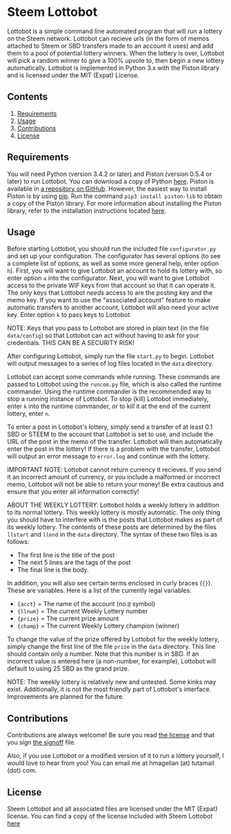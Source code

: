 # Steem Lottobot

Lottobot is a simple command line automated program that will run a lottery on the Steem network. Lottobot can
recieve urls (in the form of memos attached to Steem or SBD transfers made to an account it uses) and add
them to a pool of potential lottery winners. When the lottery is over, Lottobot will pick a random winner to
give a 100% upvote to, then begin a new lottery automatically. Lottobot is implemented in Python 3.x with the
Piston library and is licensed under the MIT (Expat) License.

## Contents

1. [Requirements](#requirements)
2. [Usage](#Usage)
3. [Contributions](#contributions)
4. [License](#license)

## Requirements

You will need Python (version 3.4.2 or later) and Piston (version 0.5.4 or later) to run Lottobot. You can
download a copy of Python [here](https://www.python.org/). Piston is available in [a repository on GitHub](https://github.com/xeroc/piston-lib).
However, the easiest way to install Piston is by using [pip](https://pypi.python.org/pypi/pip/). Run the command `pip3 install piston-lib`
to obtain a copy of the Piston library. For more information about installing the Piston library, refer to the installation instructions located 
[here](http://lib.piston.rocks/en/develop/installation.html).

## Usage

Before starting Lottobot, you should run the included file `configurator.py` and set up your configuration. The
configurator has several options (to see a complete list of options, as well as some more general help, enter 
option `h`). First, you will want to give Lottobot an account to hold its lottery with, so enter option `a` into the 
configurator. Next, you will want to give Lottobot access to the private WIF keys from that account 
so that it can operate it. The only keys that Lottobot *needs* access to are the posting key and the memo key. If
you want to use the "associated account" feature to make automatic transfers to another account, Lottobot will
also need your active key. Enter option `k` to pass keys to Lottobot.

NOTE: Keys that you pass to Lottobot are stored in plain text (in the file `data/config`) so that Lottobot can
act without having to ask for your credentials. THIS CAN BE A SECURITY RISK!

After configuring Lottobot, simply run the file `start.py` to begin. Lottobot will output messages to a series
of log files located in the `data` directory.

Lottobot can accept some commands while running. These commands are passed to Lottobot using the `runcom.py` file,
which is also called the runtime commander. Using the runtime commander is the recommended way to stop a running 
instance of Lottobot. To stop (kill) Lottobot immediately, enter `k` into the runtime commander, or to kill it at
the end of the current lottery, enter `n`.

To enter a post in Lottobot's lottery, simply send a transfer of at least 0.1 SBD or STEEM to the account that
Lottobot is set to use, and include the URL of the post in the memo of the transfer. Lottobot will then
automatically enter the post in the lottery! If there is a problem with the transfer, Lottobot will output an
error message to `error.log` and continue with the lottery.

IMPORTANT NOTE: Lottobot cannot return currency it recieves. If you send it an incorrect amount of currency, or
you include a malformed or incorrect memo, Lottobot will not be able to return your money! Be extra cautious
and ensure that you enter all information correctly!

ABOUT THE WEEKLY LOTTERY: Lottobot holds a weekly lottery in addition to its normal lottery. This weekly lottery
is mostly automatic. The only thing you should have to interfere with is the posts that Lottobot makes as part
of its weekly lottery. The contents of these posts are determined by the files `llstart` and `llend` in the `data`
directory. The syntax of these two files is as follows:

* The first line is the title of the post
* The next 5 lines are the tags of the post
* The final line is the body.

In addition, you will also see certain terms enclosed in curly braces (`{}`). These are variables. Here is a list
of the currently legal variables:

* `{acct}` = The name of the account (no `@` symbol)
* `{llnum}` = The current Weekly Lottery number
* `{prize}` = The current prize amount
* `{champ}` = The current Weekly Lottery champion (winner)

To change the value of the prize offered by Lottobot for the weekly lottery, simply change the first line of the
file `prize` in the `data` directory. This line should contain only a number. Note that this number is in SBD. If
an incorrect value is entered here (a non-number, for example), Lottobot will default to using 25 SBD as the
grand prize.

NOTE: The weekly lottery is relatively new and untested. Some kinks may exist. Additionally, it is not the most
friendly part of Lottobot's interface. Improvements are planned for the future.

## Contributions

Contributions are always welcome! Be sure you read [the license](LICENSE.txt) and that you sign [the signoff](SIGNOFF.txt) file.

Also, if you use Lottobot or a modified version of it to run a lottery yourself, I would love to hear from you! You can email me at
hmagellan (at) tutamail (dot) com.

## License

Steem Lottobot and all associated files are licensed under the MIT (Expat) license. You can find a copy of the
license included with Steem Lottobot [here](LICENSE.txt)

